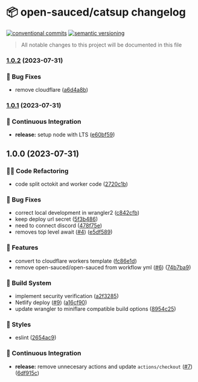 # 📦 open-sauced/catsup changelog

[![conventional commits](https://img.shields.io/badge/conventional%20commits-1.0.0-yellow.svg)](https://conventionalcommits.org)
[![semantic versioning](https://img.shields.io/badge/semantic%20versioning-2.0.0-green.svg)](https://semver.org)

> All notable changes to this project will be documented in this file

### [1.0.2](https://github.com/open-sauced/catsup/compare/v1.0.1...v1.0.2) (2023-07-31)


### 🐛 Bug Fixes

* remove cloudflare ([a6d4a8b](https://github.com/open-sauced/catsup/commit/a6d4a8bbb10e5c2d1db35283682ba6330edaf3ef))

### [1.0.1](https://github.com/open-sauced/catsup/compare/v1.0.0...v1.0.1) (2023-07-31)


### 🔁 Continuous Integration

* **release:** setup node with LTS ([e60bf59](https://github.com/open-sauced/catsup/commit/e60bf59296359c63ce457f33802adf9ce81a3aab))

## 1.0.0 (2023-07-31)


### 🧑‍💻 Code Refactoring

* code split octokit and worker code ([2720c1b](https://github.com/open-sauced/catsup/commit/2720c1b007997fdfd91a5cbdc6c19fe37a960915))


### 🐛 Bug Fixes

* correct local development in wrangler2 ([c842cfb](https://github.com/open-sauced/catsup/commit/c842cfb9e3d6d7003d0dde832d7a3f7f438f8a12))
* keep deploy url secret ([5f3b486](https://github.com/open-sauced/catsup/commit/5f3b486600a163ed513f34d44668f41efcb2ae69))
* need to connect discord ([478f75e](https://github.com/open-sauced/catsup/commit/478f75e60c82b8e21726715774574debb002c5df))
* removes top level await ([#4](https://github.com/open-sauced/catsup/issues/4)) ([e5df589](https://github.com/open-sauced/catsup/commit/e5df5892fe1bcec36a00eb094d9f662485a7b7e9))


### 🍕 Features

* convert to cloudflare workers template ([fc86e1d](https://github.com/open-sauced/catsup/commit/fc86e1d2a2dcaa1367e0b2dacee387e444ac2229))
* remove open-sauced/open-sauced from workflow yml ([#6](https://github.com/open-sauced/catsup/issues/6)) ([74b7ba9](https://github.com/open-sauced/catsup/commit/74b7ba926d60e8dc67e5de771f02d4ffc3f2810d))


### 🤖 Build System

* implement security verification ([a2f3285](https://github.com/open-sauced/catsup/commit/a2f3285001915f9bc8b36c0f76280f236e9a2e88))
* Netlify deploy ([#9](https://github.com/open-sauced/catsup/issues/9)) ([a16cf90](https://github.com/open-sauced/catsup/commit/a16cf903be4c10dc1fd41e3ae44e092023ff5760))
* update wrangler to miniflare compatible build options ([8954c25](https://github.com/open-sauced/catsup/commit/8954c253961aa7579d2dc439eac783a6eb0cb72d))


### 🎨 Styles

* eslint ([2654ac9](https://github.com/open-sauced/catsup/commit/2654ac90a276aa0bbd7bd3bfdffb4b91c10841e0))


### 🔁 Continuous Integration

* **release:** remove unnecesary actions and update `actions/checkout` ([#7](https://github.com/open-sauced/catsup/issues/7)) ([6df915c](https://github.com/open-sauced/catsup/commit/6df915c4d32da8c7c5d4a028a9400044ddd015af))
